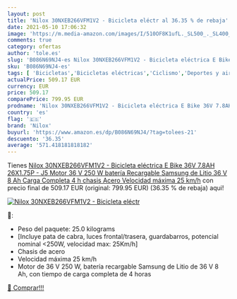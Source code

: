 ```yaml
---
layout: post
title: 'Nilox 30NXEB266VFM1V2 - Bicicleta eléctr al 36.35 % de rebaja'
date: 2021-05-10 17:06:32
image: 'https://m.media-amazon.com/images/I/510OF8K1ufL._SL500_._SL400_.jpg'
comments: true
category: ofertas
author: 'tole.es'
slug: 'B086N69NJ4-es Nilox 30NXEB266VFM1V2 - Bicicleta eléctrica E Bike 36V...'
sku: 'B086N69NJ4-es'
tags: [ 'Bicicletas','Bicicletas eléctricas','Ciclismo','Deportes y aire libre','Ropa y equipo para deportes','bicicleta','nilox', ]
actualPrice: 509.17 EUR
currency: EUR
price: 509.17
comparePrice: 799.95 EUR
prodname: 'Nilox 30NXEB266VFM1V2 - Bicicleta eléctrica E Bike 36V 7.8AH 26X1.75P - J5  Motor 36 V 250 W  batería Recargable Samsung de Litio 36 V 8 Ah  Carga Completa 4 h  chasis Acero  Velocidad máxima 25 km/h'
country: 'es'
flag: '🇪🇸'
brand: 'Nilox'
buyurl: 'https://www.amazon.es/dp/B086N69NJ4/?tag=tolees-21'
descuento: '36.35'
average: '571.418181818182'
---
```


Tienes [Nilox 30NXEB266VFM1V2 - Bicicleta eléctrica E Bike 36V 7.8AH 26X1.75P - J5  Motor 36 V 250 W  batería Recargable Samsung de Litio 36 V 8 Ah  Carga Completa 4 h  chasis Acero  Velocidad máxima 25 km/h](https://www.amazon.es/dp/B086N69NJ4/?tag=tolees-21) con precio final de  509.17 EUR (original: 799.95 EUR) (36.35 %  de rebaja) aqui!

[![Nilox 30NXEB266VFM1V2 - Bicicleta eléctr](https://m.media-amazon.com/images/I/510OF8K1ufL._SL500_._SL400_.jpg)](https://www.amazon.es/dp/B086N69NJ4/?tag=tolees-21)

🔎:

- Peso del paquete: 25.0 kilograms
- [Incluye pata de cabra, luces frontal/trasera, guardabarros, potencial nominal <250W, velocidad max: 25Km/h]
- Chasis de acero
- Velocidad máxima 25 km/h
- Motor de 36 V 250 W, batería recargable Samsung de Litio de 36 V 8 Ah, con tiempo de carga completa de 4 horas

[🛒 Comprar!!!](https://www.amazon.es/dp/B086N69NJ4/?tag=tolees-21)
